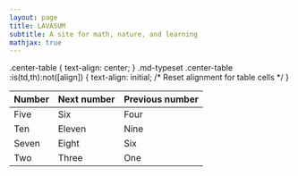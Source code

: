 ```yaml
---
layout: page
title: LAVASUM
subtitle: A site for math, nature, and learning
mathjax: true
---
```


.center-table {
  text-align: center;
}
.md-typeset .center-table :is(td,th):not([align]) {
  text-align: initial; /* Reset alignment for table cells */
}
<div class="center-table" markdown>
  
| Number | Next number | Previous number |
| :------ |:--- | :--- |
| Five | Six | Four |
| Ten | Eleven | Nine |
| Seven | Eight | Six |
| Two | Three | One |
  
</div>
